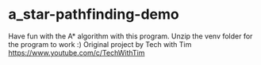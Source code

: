 # a_star-pathfinding-demo
Have fun with the A* algorithm with this program.
Unzip the venv folder for the program to work :)
Original project by Tech with Tim https://www.youtube.com/c/TechWithTim
